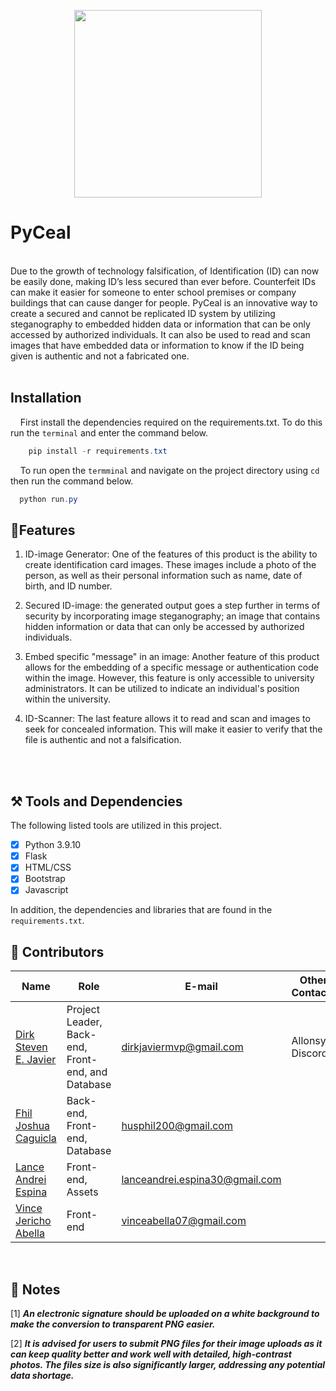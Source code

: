 <p align = "center">
  <img src = "LogoP.png" width = "300" height = "300"> 
</p>

# PyCeal

<br> Due to the growth of technology falsification, of Identification (ID) can now be easily done, making ID’s less secured than ever before. Counterfeit IDs can make it easier for someone to enter school premises or company buildings that can cause danger for people.  PyCeal is an innovative way to create a secured and cannot be replicated ID system by utilizing steganography to embedded hidden data or information that can be only accessed by authorized individuals. It can also be used to read and scan images that have embedded data or information to know if the ID being given is authentic and not a fabricated one.
<br><br>

## Installation 
  &nbsp;&nbsp;&nbsp; First install the dependencies required on the requirements.txt. To do this run  the `terminal` and enter the command below.

``` powershell
    pip install -r requirements.txt
```
&nbsp;&nbsp;&nbsp; To run open the `termminal` and navigate on the project directory using `cd` then run the command below.
```powershell
  python run.py
```



## <a id = "proj-obv"> 🎯Features </a> <br>

1. ID-image Generator: One of the features of this product is the ability to create identification card images. These images include a photo of the person, as well as their personal information such as name, date of birth, and ID number.

2. Secured ID-image: the generated output goes a step further in terms of security by incorporating image steganography; an image that contains hidden information or data that can only be accessed by authorized individuals. 

3. Embed specific "message" in an image: Another feature of this product allows for the embedding of a specific message or authentication code within the image. However, this feature is only accessible to university administrators. It can be utilized to indicate an individual's position within the university.

4. ID-Scanner: The last feature allows it to read and scan and images to seek for concealed information. This will make it easier to verify that the file is authentic and not a falsification.
<br><br>

   
<br>

##  <a id = "tools"> ⚒️ Tools and Dependencies </a><br>
The following listed tools are utilized in this project. <br>

- [x] Python 3.9.10 <br> 
- [x] Flask <br> 
- [x] HTML/CSS <br> 
- [x] Bootstrap <br> 
- [x] Javascript <br>

In addition, the dependencies and libraries that are found in the `requirements.txt`.



##  <a id = "contrib"> 👷‍ Contributors </a> <br>

| Name | Role | E-mail | Other Contacts |
| --- | --- | --- | --- |
| <a href = "https://github.com/DirkSteven">Dirk Steven E. Javier</a> | Project Leader, Back-end, Front-end, and Database | dirkjaviermvp@gmail.com | Allonsy -Discord |
| <a href = "https://github.com/HusPhil">Fhil Joshua Caguicla </a>| Back-end, Front-end, Database | husphil200@gmail.com |  |
| <a href = "https://github.com/LanceAndrei04">Lance Andrei Espina </a>|  Front-end, Assets  | lanceandrei.espina30@gmail.com |  |
| <a href = "https://github.com/VinceAbella">Vince Jericho Abella </a>| Front-end | vinceabella07@gmail.com |  |


<br>


##  <a id = "notes"> 📝 Notes </a><br>
[1] ***An electronic signature should be uploaded on a white background to make the conversion to transparent PNG easier.***

[2] ***It is advised for users to submit PNG files for their image uploads as it can keep quality better and work well with detailed, high-contrast photos. The files size is also significantly larger, addressing any potential data shortage.***

<br><br>
